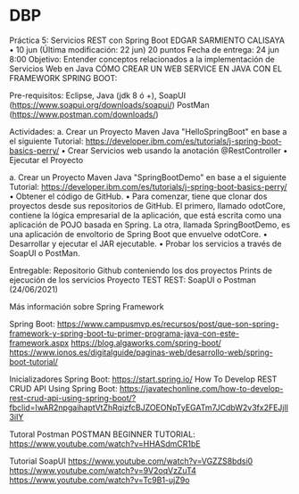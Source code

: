 # DBP
Práctica 5: Servicios REST con Spring Boot
EDGAR SARMIENTO CALISAYA
•
10 jun (Última modificación: 22 jun)
20 puntos
Fecha de entrega: 24 jun 8:00
Objetivo: Entender conceptos relacionados a la implementación de Servicios Web en Java
CÓMO CREAR UN WEB SERVICE EN JAVA CON EL FRAMEWORK SPRING BOOT:

Pre-requisitos: Eclipse, Java (jdk 8 ó +), SoapUI (https://www.soapui.org/downloads/soapui/) PostMan (https://www.postman.com/downloads/)

Actividades:
a. Crear un Proyecto Maven Java "HelloSpringBoot" en base a el siguiente Tutorial: https://developer.ibm.com/es/tutorials/j-spring-boot-basics-perry/
• Crear Servicios web usando la anotación @RestController
• Ejecutar el Proyecto

a. Crear un Proyecto Maven Java "SpringBootDemo" en base a el siguiente Tutorial: https://developer.ibm.com/es/tutorials/j-spring-boot-basics-perry/
• Obtener el código de GitHub.
• Para comenzar, tiene que clonar dos proyectos desde sus repositorios de GitHub. El primero, llamado odotCore, contiene la lógica empresarial de la aplicación, que está escrita como una aplicación de POJO basada en Spring. La otra, llamada SpringBootDemo, es una aplicación de envoltorio de Spring Boot que envuelve odotCore.
• Desarrollar y ejecutar el JAR ejecutable.
• Probar los servicios a través de SoapUI o PostMan.

Entregable: 
Repositorio Github conteniendo los dos proyectos
Prints de ejecución de los servicios
Proyecto TEST REST: SoapUI o Postman (24/06/2021)



Más información sobre Spring Framework

Spring Boot:
            https://www.campusmvp.es/recursos/post/que-son-spring-framework-y-spring-boot-tu-primer-programa-java-con-este-framework.aspx
            https://blog.algaworks.com/spring-boot/
            https://www.ionos.es/digitalguide/paginas-web/desarrollo-web/spring-boot-tutorial/

Inicializadores Spring Boot: https://start.spring.io/
How To Develop REST CRUD API Using Spring Boot: https://javatechonline.com/how-to-develop-rest-crud-api-using-spring-boot/?fbclid=IwAR2npgaihaptVtZhRqizfcBJZOEONpTyEGATm7JCdbW2v3fx2FEJjlI3iIY


Tutoral Postman
POSTMAN BEGINNER TUTORIAL: https://www.youtube.com/watch?v=HHASdmCR1bE



Tutorial SoapUI
https://www.youtube.com/watch?v=VGZZS8bdsi0
https://www.youtube.com/watch?v=9V2oqVzZuT4
https://www.youtube.com/watch?v=Tc9B1-ujZ9o
